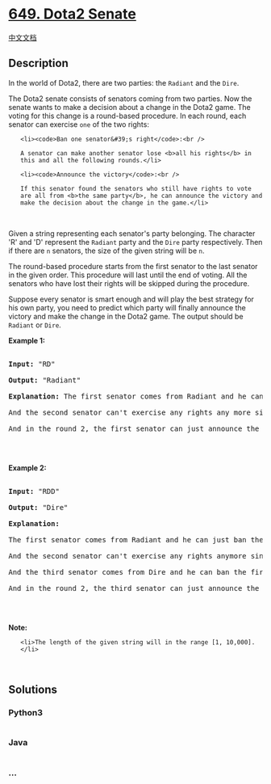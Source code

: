# [649. Dota2 Senate](https://leetcode.com/problems/dota2-senate)

[中文文档](/solution/0600-0699/0649.Dota2%20Senate/README.md)

## Description
<p>In the world of Dota2, there are two parties: the <code>Radiant</code> and the <code>Dire</code>.</p>



<p>The Dota2 senate consists of senators coming from two parties. Now the senate wants to make a decision about a change in the Dota2 game. The voting for this change is a round-based procedure. In each round, each senator can exercise <code>one</code> of the two rights:</p>



<ol>

	<li><code>Ban one senator&#39;s right</code>:<br />

	A senator can make another senator lose <b>all his rights</b> in this and all the following rounds.</li>

	<li><code>Announce the victory</code>:<br />

	If this senator found the senators who still have rights to vote are all from <b>the same party</b>, he can announce the victory and make the decision about the change in the game.</li>

</ol>



<p>&nbsp;</p>



<p>Given a string representing each senator&#39;s party belonging. The character &#39;R&#39; and &#39;D&#39; represent the <code>Radiant</code> party and the <code>Dire</code> party respectively. Then if there are <code>n</code> senators, the size of the given string will be <code>n</code>.</p>



<p>The round-based procedure starts from the first senator to the last senator in the given order. This procedure will last until the end of voting. All the senators who have lost their rights will be skipped during the procedure.</p>



<p>Suppose every senator is smart enough and will play the best strategy for his own party, you need to predict which party will finally announce the victory and make the change in the Dota2 game. The output should be <code>Radiant</code> or <code>Dire</code>.</p>



<p><b>Example 1:</b></p>



<pre>

<b>Input:</b> &quot;RD&quot;

<b>Output:</b> &quot;Radiant&quot;

<b>Explanation:</b> The first senator comes from Radiant and he can just ban the next senator&#39;s right in the round 1. 

And the second senator can&#39;t exercise any rights any more since his right has been banned. 

And in the round 2, the first senator can just announce the victory since he is the only guy in the senate who can vote.

</pre>



<p>&nbsp;</p>



<p><b>Example 2:</b></p>



<pre>

<b>Input:</b> &quot;RDD&quot;

<b>Output:</b> &quot;Dire&quot;

<b>Explanation:</b> 

The first senator comes from Radiant and he can just ban the next senator&#39;s right in the round 1. 

And the second senator can&#39;t exercise any rights anymore since his right has been banned. 

And the third senator comes from Dire and he can ban the first senator&#39;s right in the round 1. 

And in the round 2, the third senator can just announce the victory since he is the only guy in the senate who can vote.

</pre>



<p>&nbsp;</p>



<p><b>Note:</b></p>



<ol>

	<li>The length of the given string will in the range [1, 10,000].</li>

</ol>



<p>&nbsp;</p>




## Solutions


<!-- tabs:start -->

### **Python3**

```python

```

### **Java**

```java

```

### **...**
```

```

<!-- tabs:end -->